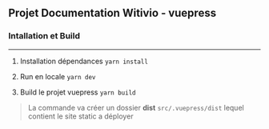 ## Projet Documentation Witivio - vuepress

### Intallation et Build
---

1. Installation dépendances
```yarn install```

2. Run en locale
```yarn dev```

3. Build le projet vuepress
```yarn build```

>La commande va créer un dossier **dist** ```src/.vuepress/dist``` lequel contient le site static a déployer